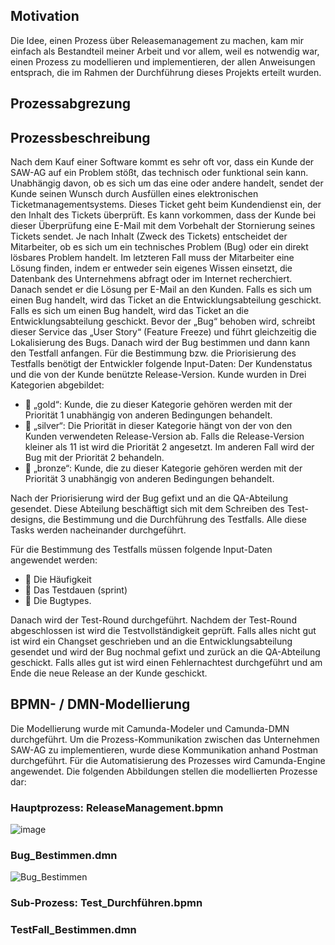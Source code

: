 ## Motivation

Die Idee, einen Prozess über Releasemanagement zu machen, kam mir einfach als Bestandteil meiner Arbeit und vor allem, weil es notwendig war, einen Prozess zu modellieren und implementieren, der allen Anweisungen entsprach, die im Rahmen der Durchführung dieses Projekts erteilt wurden.

## Prozessabgrezung
## Prozessbeschreibung
Nach dem Kauf einer Software kommt es sehr oft vor, dass ein Kunde der SAW-AG auf ein Problem stößt, das technisch oder funktional sein kann. Unabhängig davon, ob es sich um das eine oder andere handelt, sendet der Kunde seinen Wunsch durch Ausfüllen eines elektronischen Ticketmanagementsystems. Dieses Ticket geht beim Kundendienst ein, der den Inhalt des Tickets überprüft. Es kann vorkommen, dass der Kunde bei dieser Überprüfung eine E-Mail mit dem Vorbehalt der Stornierung seines Tickets sendet.
Je nach Inhalt (Zweck des Tickets) entscheidet der Mitarbeiter, ob es sich um ein technisches Problem (Bug) oder ein direkt lösbares Problem handelt. Im letzteren Fall muss der Mitarbeiter eine Lösung finden, indem er entweder sein eigenes Wissen einsetzt, die Datenbank des Unternehmens abfragt oder im Internet recherchiert. Danach sendet er die Lösung per E-Mail an den Kunden. Falls es sich um einen Bug handelt, wird das Ticket an die Entwicklungsabteilung geschickt. Falls es sich um einen Bug handelt, wird das Ticket an die Entwicklungsabteilung geschickt. Bevor der „Bug“ behoben wird, schreibt dieser Service das „User Story“ (Feature Freeze) und führt gleichzeitig die Lokalisierung des Bugs. Danach wird der Bug bestimmen und dann kann den Testfall anfangen. Für die Bestimmung bzw. die Priorisierung des Testfalls benötigt der Entwickler folgende Input-Daten: Der Kundenstatus und die von der Kunde benützte Release-Version. Kunde wurden in Drei Kategorien abgebildet:

- 	„gold“: Kunde, die zu dieser Kategorie gehören werden mit der Priorität 1 unabhängig von anderen Bedingungen behandelt.
- 	„silver“: Die Priorität in dieser Kategorie hängt von der von den Kunden verwendeten Release-Version ab. Falls die Release-Version kleiner als 11 ist wird die Priorität 2 angesetzt. Im anderen Fall wird der Bug mit der Priorität 2 behandeln. 
- 	„bronze“: Kunde, die zu dieser Kategorie gehören werden mit der Priorität 3 unabhängig von anderen Bedingungen behandelt. 

Nach der Priorisierung wird der Bug gefixt und an die QA-Abteilung gesendet. Diese Abteilung beschäftigt sich mit dem Schreiben des Test-designs, die Bestimmung und die Durchführung des Testfalls. Alle diese Tasks werden nacheinander durchgeführt.

Für die Bestimmung des Testfalls müssen folgende Input-Daten angewendet werden:
- 	Die Häufigkeit
- 	Das Testdauen (sprint)
- 	Die Bugtypes.

Danach wird der Test-Round durchgeführt. Nachdem der Test-Round abgeschlossen ist wird die Testvollständigkeit geprüft. Falls alles nicht gut ist wird ein Changset geschrieben und an die Entwicklungsabteilung gesendet und wird der Bug nochmal gefixt und zurück an die QA-Abteilung geschickt. Falls alles gut ist wird einen Fehlernachtest durchgeführt und am Ende die neue Release an der Kunde geschickt. 

## BPMN- / DMN-Modellierung

Die Modellierung wurde mit Camunda-Modeler und Camunda-DMN durchgeführt. Um die Prozess-Kommunikation zwischen das Unternehmen SAW-AG zu implementieren, wurde diese Kommunikation anhand Postman durchgeführt. Für die Automatisierung des Prozesses wird Camunda-Engine angewendet.
Die folgenden Abbildungen stellen die modellierten Prozesse dar:

### Hauptprozess: ReleaseManagement.bpmn
![image](https://user-images.githubusercontent.com/50373209/60469104-e043af80-9c5b-11e9-88e3-ac5cd6a2bc84.png)

### Bug_Bestimmen.dmn
![Bug_Bestimmen](https://user-images.githubusercontent.com/50373209/60469335-927b7700-9c5c-11e9-86af-bdc998178b2e.png)

 

### Sub-Prozess: Test_Durchführen.bpmn
### TestFall_Bestimmen.dmn
